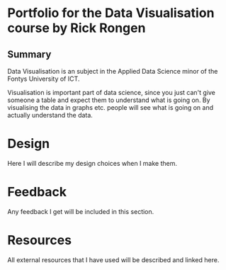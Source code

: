 # Portfolio for the Data Visualisation course by Rick Rongen
## Summary
Data Visualisation is an subject in the Applied Data Science minor of the Fontys University of ICT.

Visualisation is important part of data science, since you just can't give someone a table and expect them to understand what is going on.
By visualising the data in graphs etc. people will see what is going on and actually understand the data.

# Design
Here I will describe my design choices when I make them.

# Feedback
Any feedback I get will be included in this section.

# Resources
All external resources that I have used will be described and linked here.